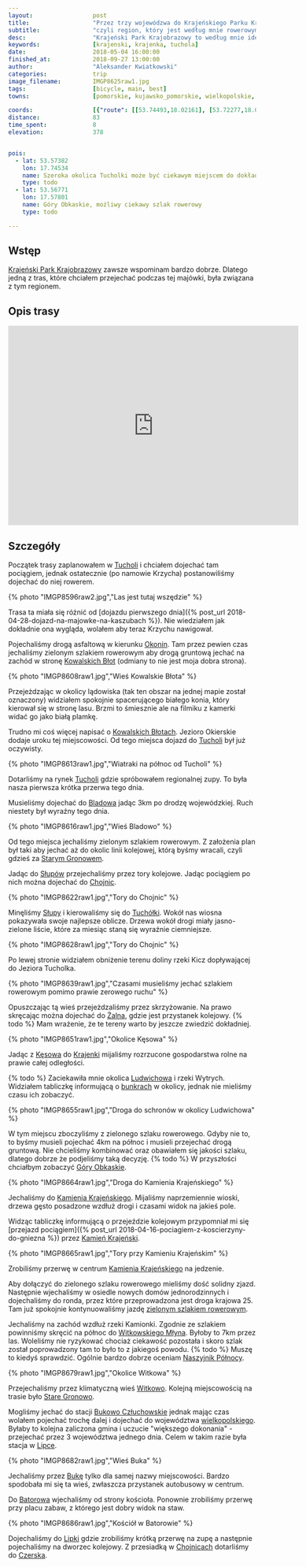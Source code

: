 ```yaml
---
layout:                 post
title:                  "Przez trzy wojewódzwa do Krajeńskiego Parku Krajobrazowego"
subtitle:               "czyli region, który jest według mnie rowerowym pewniakiem - zawsze jest tam coś ciekawego"
desc:                   "Krajeński Park Krajobrazowy to według mnie idealny region na rower. Jest tam dużo urokliwych, mało popularnych miejsc. Jeżeli ktoś chce odpocząć od tłumów to jest to idealne miejsce. Tego dnia przejechaliśmy przez północną część przejeżdżając aż przez trzy województwa."
keywords:               [krajenski, krajenka, tuchola]
date:                   2018-05-04 16:00:00
finished_at:            2018-09-27 13:00:00
author:                 "Aleksander Kwiatkowski"
categories:             trip
image_filename:         IMGP8625raw1.jpg
tags:                   [bicycle, main, best]
towns:                  [pomorskie, kujawsko_pomorskie, wielkopolskie, czersk, sliwice, cekcyn, tuchola, kesowo, kamien_krajenski, debrzno, lipka]

coords:                 [{"route": [[53.74493,18.02161], [53.72277,18.04766], [53.71812,18.04586], [53.68611,18.07908], [53.67363,18.05719], [53.66709,18.05826], [53.65362,18.02174], [53.64021,17.98947], [53.63036,17.97831], [53.62242,17.97320], [53.62036,17.97835], [53.60160,17.92183], [53.59523,17.88510], [53.59311,17.85579], [53.59602,17.84763], [53.59497,17.81811], [53.57791,17.77828], [53.57362,17.76073], [53.57143,17.73005], [53.55777,17.71460], [53.55012,17.70151], [53.54686,17.67232], [53.53742,17.66160], [53.53676,17.65040], [53.54232,17.64143], [53.52301,17.56963], [53.52658,17.56268], [53.52477,17.54143], [53.53112,17.52444], [53.53036,17.48328], [53.52648,17.46225], [53.53526,17.39200], [53.53842,17.38921], [53.53980,17.37750], [53.51403,17.35733], [53.51301,17.32454], [53.49270,17.32814], [53.47334,17.29106], [53.49561,17.25381]], "type": "bicycle"}]
distance:               83
time_spent:             8
elevation:              378


pois:
  - lat: 53.57382
    lon: 17.74534
    name: Szeroka okolica Tucholki może być ciekawym miejscem do dokładnej eksploracji
    type: todo
  - lat: 53.56771
    lon: 17.57801  
    name: Góry Obkaskie, możliwy ciekawy szlak rowerowy
    type: todo

---
```


[wiki-ludwichowo]: https://pl.wikipedia.org/wiki/Ludwichowo_(gmina_K%C4%99sowo)
[wiki-gory-obkaskie]: https://pl.wikipedia.org/wiki/G%C3%B3ry_Obkaskie
[wiki-krajenski-park]: https://pl.wikipedia.org/wiki/Kraje%C5%84ski_Park_Krajobrazowy
[wiki-tuchola]: https://pl.wikipedia.org/wiki/Tuchola
[wiki-okoniny]: https://pl.wikipedia.org/wiki/Okoniny_(wojew%C3%B3dztwo_kujawsko-pomorskie)
[wiki-kowalskie-blota]: https://pl.wikipedia.org/wiki/Kowalskie_B%C5%82ota
[wiki-bladowo]: https://pl.wikipedia.org/wiki/Bladowo_(wojew%C3%B3dztwo_kujawsko-pomorskie)
[wiki-stare-gronowo]: https://pl.wikipedia.org/wiki/Stare_Gronowo
[wiki-slupy]: https://pl.wikipedia.org/wiki/S%C5%82upy_(powiat_tucholski)
[wiki-chojnice]: https://pl.wikipedia.org/wiki/Chojnice
[wiki-tucholka]: https://pl.wikipedia.org/wiki/Tuch%C3%B3%C5%82ka
[wiki-zalno]: https://pl.wikipedia.org/wiki/%C5%BBalno
[wiki-kesowo]: https://pl.wikipedia.org/wiki/K%C4%99sowo
[wiki-krajenka]: https://pl.wikipedia.org/wiki/Krajenka
[wiki-kamien-krajenski]: https://pl.wikipedia.org/wiki/Kamie%C5%84_Kraje%C5%84ski
[wiki-witkowski-mlyn]: https://pl.wikipedia.org/wiki/Witkowski_M%C5%82yn
[wiki-witkowo]: https://pl.wikipedia.org/wiki/Witkowo_(wie%C5%9B_w_powiecie_s%C4%99pole%C5%84skim)
[wiki-bukowo-czluchowskie]: https://pl.wikipedia.org/wiki/Bukowo_Cz%C5%82uchowskie
[wiki-wielkopolskie]: https://pl.wikipedia.org/wiki/Wojew%C3%B3dztwo_wielkopolskie
[wiki-lipka]: https://pl.wikipedia.org/wiki/Lipka_(powiat_z%C5%82otowski)
[wiki-buka]: https://pl.wikipedia.org/wiki/Buka_(wojew%C3%B3dztwo_pomorskie)
[wiki-batorowo]: https://pl.wikipedia.org/wiki/Batorowo_(powiat_z%C5%82otowski)
[wiki-czersk]: https://pl.wikipedia.org/wiki/Czersk

[ludwichowo-bunkry]: http://www.polskaniezwykla.pl/web/place/46116,ludwichowo-bunkry-zelbetowe-z-1939-r-.html
[greenway-1]: http://lubimyrowery.pl/trasy/kujawsko-pomorskie/greenway-naszyjnik-polnocy/

## Wstęp

[Krajeński Park Krajobrazowy][wiki-krajenski-park] zawsze wspominam bardzo
dobrze. Dlatego jedną z tras, które chciałem przejechać podczas tej majówki, była
związana z tym regionem.

## Opis trasy

<iframe height='405' width='590' frameborder='0' allowtransparency='true' scrolling='no' src='https://www.strava.com/activities/1549491018/embed/05a6274fd3c78fb8181299e3eca6692724569535'></iframe>

## Szczegóły

Początek trasy zaplanowałem w [Tucholi][wiki-tuchola] i chciałem
dojechać tam pociągiem, jednak ostatecznie (po namowie Krzycha) postanowiliśmy
dojechać do niej rowerem.

{% photo "IMGP8596raw2.jpg","Las jest tutaj wszędzie" %}

Trasa ta miała się różnić od
[dojazdu pierwszego dnia]({% post_url 2018-04-28-dojazd-na-majowke-na-kaszubach %}).
Nie wiedziałem jak dokładnie ona wygląda, wolałem aby
teraz Krzychu nawigował.

Pojechaliśmy drogą asfaltową w kierunku [Okonin][wiki-okoniny].
Tam przez pewien czas jechaliśmy zielonym szlakiem rowerowym aby
drogą gruntową jechać na zachód w stronę
[Kowalskich Błot][wiki-kowalskie-blota] (odmiany to nie jest moja dobra strona).

{% photo "IMGP8608raw1.jpg","Wieś Kowalskie Błota" %}

Przejeżdzając w okolicy lądowiska (tak ten obszar na jednej mapie został oznaczony)
widziałem spokojnie spacerującego
białego konia, który kierował się w stronę
lasu. Brzmi to śmiesznie ale na filmiku z kamerki widać go
jako białą plamkę.

Trudno mi coś więcej napisać o [Kowalskich Błotach][wiki-kowalskie-blota].
Jezioro Okierskie dodaje uroku tej miejscowości.
Od tego miejsca dojazd do [Tucholi][wiki-tuchola] był
już oczywisty.

{% photo "IMGP8613raw1.jpg","Wiatraki na północ od Tucholi" %}

Dotarliśmy na rynek [Tucholi][wiki-tuchola] gdzie spróbowałem
regionalnej zupy. To była nasza pierwsza krótka przerwa tego dnia.

Musieliśmy dojechać do [Bladowa][wiki-bladowo] jadąc 3km po drodzę
wojewódzkiej. Ruch niestety był wyraźny tego dnia.

{% photo "IMGP8616raw1.jpg","Wieś Bladowo" %}

Od tego miejsca jechaliśmy zielonym szlakiem rowerowym. Z założenia
plan był taki aby jechać aż do okolic linii kolejowej, którą byśmy wracali,
czyli gdzieś za [Starym Gronowem][wiki-stare-gronowo].

Jadąc do [Słupów][wiki-slupy] przejechaliśmy przez tory kolejowe.
Jadąc pociągiem po nich można dojechać do [Chojnic][wiki-chojnice].

{% photo "IMGP8622raw1.jpg","Tory do Chojnic" %}

Minęliśmy [Słupy][wiki-slupy] i kierowaliśmy się do [Tuchółki][wiki-tucholka].
Wokół nas wiosna pokazywała swoje najlepsze oblicze.
Drzewa wokół drogi miały jasno-zielone liście, które za miesiąc
staną się wyraźnie ciemniejsze.

{% photo "IMGP8628raw1.jpg","Tory do Chojnic" %}

Po lewej stronie widziałem obniżenie terenu doliny
rzeki Kicz dopływającej do Jeziora Tucholka.

{% photo "IMGP8639raw1.jpg","Czasami musieliśmy jechać szlakiem rowerowym pomimo prawie zerowego ruchu" %}

Opuszczając tą wieś przejeżdzaliśmy przez skrzyżowanie. Na prawo skręcając
można dojechać do [Żalna][wiki-zalno], gdzie jest przystanek kolejowy.
{% todo %} Mam wrażenie, że te tereny warto by jeszcze zwiedzić dokładniej.

{% photo "IMGP8651raw1.jpg","Okolice Kęsowa" %}

Jadąc z [Kęsowa][wiki-kesowo] do [Krajenki][wiki-krajenka]
mijaliśmy rozrzucone gospodarstwa rolne na prawie całej odległości.

{% todo %} Zaciekawiła mnie okolica [Ludwichowa][wiki-ludwichowo] i
rzeki Wytrych. Widziałem tabliczkę informującą o
[bunkrach][ludwichowo-bunkry] w okolicy, jednak
nie mieliśmy czasu ich zobaczyć.

{% photo "IMGP8655raw1.jpg","Droga do schronów w okolicy Ludwichowa" %}

W tym miejscu zboczyliśmy z zielonego szlaku rowerowego.
Gdyby nie to, to byśmy musieli pojechać 4km na północ i musieli przejechać
drogą gruntową. Nie chcieliśmy kombinować oraz obawiałem
się jakości szlaku, dlatego dobrze że podjeliśmy taką decyzję.
{% todo %} W przyszłości chciałbym zobaczyć [Góry Obkaskie][wiki-gory-obkaskie].

{% photo "IMGP8664raw1.jpg","Droga do Kamienia Krajeńskiego" %}

Jechaliśmy do [Kamienia Krajeńskiego][wiki-kamien-krajenski].
Mijaliśmy naprzemiennie wioski, drzewa gęsto posadzone wzdłuż drogi i
czasami widok na jakieś pole.

Widząc tabliczkę informującą o przejeździe kolejowym
przypomniał mi się
[przejazd pociągiem]({% post_url 2018-04-16-pociagiem-z-koscierzyny-do-gniezna %})
przez [Kamień Krajeński][wiki-kamien-krajenski].

{% photo "IMGP8665raw1.jpg","Tory przy Kamieniu Krajeńskim" %}

Zrobiliśmy przerwę w centrum [Kamienia Krajeńskiego][wiki-kamien-krajenski]
na jedzenie.

Aby dołączyć do zielonego szlaku rowerowego mieliśmy dość
solidny zjazd. Następnie wjechaliśmy w osiedle nowych domów jednorodzinnych
i dojechaliśmy do ronda, przez które przeprowadzona jest droga
krajowa 25. Tam już spokojnie kontynuowaliśmy jazdę
[zielonym szlakiem rowerowym][greenway-1].

Jechaliśmy na zachód wzdłuż rzeki Kamionki. Zgodnie ze szlakiem
powinniśmy skręcić na północ do [Witkowskiego Młyna][wiki-witkowski-mlyn].
Byłoby to 7km przez las. Woleliśmy nie ryzykować chociaż
ciekawość pozostała i skoro szlak został poprowadzony tam
to było to z jakiegoś powodu. {% todo %} Muszę to kiedyś sprawdzić.
Ogólnie bardzo dobrze oceniam
[Naszyjnik Północy][greenway-1].

{% photo "IMGP8679raw1.jpg","Okolice Witkowa" %}

Przejechaliśmy przez klimatyczną wieś [Witkowo][wiki-witkowo].
Kolejną miejscowością na trasie było [Stare Gronowo][wiki-stare-gronowo].

Mogliśmy jechać do stacji [Bukowo Człuchowskie][wiki-bukowo-czluchowskie]
jednak mając czas wolałem pojechać trochę dalej i dojechać
do województwa [wielkopolskiego][wiki-wielkopolskie].
Byłaby to kolejna zaliczona gmina i uczucie "większego
dokonania" - przejechać przez 3 województwa jednego dnia.
Celem w takim razie była stacja w [Lipce][wiki-lipka].

{% photo "IMGP8682raw1.jpg","Wieś Buka" %}

Jechaliśmy przez [Bukę][wiki-buka] tylko dla samej nazwy miejscowości.
Bardzo spodobała mi się ta wieś, zwłaszcza
przystanek autobusowy w centrum.

Do [Batorowa][wiki-batorowo] wjechaliśmy od strony kościoła.
Ponownie zrobiliśmy przerwę przy placu zabaw, z którego jest dobry widok
na staw.

{% photo "IMGP8686raw1.jpg","Kościół w Batorowie" %}

Dojechaliśmy do [Lipki][wiki-lipka] gdzie zrobiliśmy krótką przerwę
na zupę a następnie pojechaliśmy na dworzec kolejowy. Z przesiadką
w [Chojnicach][wiki-chojnice] dotarliśmy do [Czerska][wiki-czersk].
